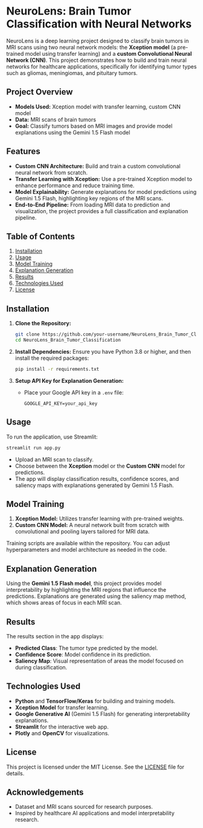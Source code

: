 
# NeuroLens: Brain Tumor Classification with Neural Networks

NeuroLens is a deep learning project designed to classify brain tumors in MRI scans using two neural network models: the **Xception model** (a pre-trained model using transfer learning) and a **custom Convolutional Neural Network (CNN)**. This project demonstrates how to build and train neural networks for healthcare applications, specifically for identifying tumor types such as gliomas, meningiomas, and pituitary tumors.

## Project Overview
- **Models Used:** Xception model with transfer learning, custom CNN model
- **Data:** MRI scans of brain tumors
- **Goal:** Classify tumors based on MRI images and provide model explanations using the Gemini 1.5 Flash model

## Features
- **Custom CNN Architecture:** Build and train a custom convolutional neural network from scratch.
- **Transfer Learning with Xception:** Use a pre-trained Xception model to enhance performance and reduce training time.
- **Model Explainability:** Generate explanations for model predictions using Gemini 1.5 Flash, highlighting key regions of the MRI scans.
- **End-to-End Pipeline:** From loading MRI data to prediction and visualization, the project provides a full classification and explanation pipeline.

## Table of Contents
1. [Installation](#installation)
2. [Usage](#usage)
3. [Model Training](#model-training)
4. [Explanation Generation](#explanation-generation)
5. [Results](#results)
6. [Technologies Used](#technologies-used)
7. [License](#license)

## Installation

1. **Clone the Repository:**
   ```bash
   git clone https://github.com/your-username/NeuroLens_Brain_Tumor_Classification.git
   cd NeuroLens_Brain_Tumor_Classification
   ```

2. **Install Dependencies:**
   Ensure you have Python 3.8 or higher, and then install the required packages:
   ```bash
   pip install -r requirements.txt
   ```

3. **Setup API Key for Explanation Generation:**
   - Place your Google API key in a `.env` file:
     ```plaintext
     GOOGLE_API_KEY=your_api_key
     ```

## Usage

To run the application, use Streamlit:
```bash
streamlit run app.py
```
- Upload an MRI scan to classify.
- Choose between the **Xception** model or the **Custom CNN** model for predictions.
- The app will display classification results, confidence scores, and saliency maps with explanations generated by Gemini 1.5 Flash.

## Model Training

1. **Xception Model:** Utilizes transfer learning with pre-trained weights.
2. **Custom CNN Model:** A neural network built from scratch with convolutional and pooling layers tailored for MRI data.

Training scripts are available within the repository. You can adjust hyperparameters and model architecture as needed in the code.

## Explanation Generation

Using the **Gemini 1.5 Flash model**, this project provides model interpretability by highlighting the MRI regions that influence the predictions. Explanations are generated using the saliency map method, which shows areas of focus in each MRI scan.

## Results

The results section in the app displays:
- **Predicted Class**: The tumor type predicted by the model.
- **Confidence Score**: Model confidence in its prediction.
- **Saliency Map**: Visual representation of areas the model focused on during classification.

## Technologies Used
- **Python** and **TensorFlow/Keras** for building and training models.
- **Xception Model** for transfer learning.
- **Google Generative AI** (Gemini 1.5 Flash) for generating interpretability explanations.
- **Streamlit** for the interactive web app.
- **Plotly** and **OpenCV** for visualizations.

## License

This project is licensed under the MIT License. See the [LICENSE](LICENSE) file for details.

## Acknowledgements
- Dataset and MRI scans sourced for research purposes.
- Inspired by healthcare AI applications and model interpretability research.
